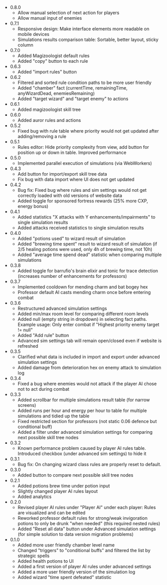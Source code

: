- 0.8.0
    - Allow manual selection of next action for players
    - Allow manual input of enemies 
- 0.7.1
    - Responsive design: Make interface elements more readable on mobile devices
    - Simulations results comparison table: Sortable, better layout, sticky column
- 0.7.0
    - Added Magizoologist default rules
    - Added "copy" button to each rule
- 0.6.3
    - Added "import rules" button
- 0.6.2
    - Filtered and sorted rule condition paths to be more user friendly
    - Added "chamber" fact (currentTime, remainingTime, anyWizardDead, enemiesRemaining)
    - Added "target wizard" and "target enemy" to actions
- 0.6.1
    - Added magizoologist skill tree
- 0.6.0
    - Added auror rules and actions
- 0.5.2
    - Fixed bug with rule table where priority would not get updated after adding/removing a rule
- 0.5.1
    - Rules editor: Hide priority complexity from view, add button for position up or down in table. Improved performance
- 0.5.0 
    - Implemented parallel execution of simulations (via WebWorkers)
- 0.4.3
    - Add button for import/export skill tree data
    - Fix bug with data import where UI does not get updated
- 0.4.2
    - Bug fix: Fixed bug where rules and sim settings would not get correctly loaded with old versions of website data
    - Added toggle for sponsored fortress rewards (25% more CXP, energy bonus)
- 0.4.1 
    - Added statistics "X attacks with Y enhancements/impairments" to single simulation results
    - Added attacks received statistics to single simulation results
- 0.4.0 
    - Added "potions used" to wizard result of simulation
    - Added "brewing time spent" result to wizard result of simulation (if 2/5 healing potions were used, only 4h of brewing time, not 10h)
    - Added "average time spend dead" statistic when comparing multiple simulations
- 0.3.8
    - Added toggle for barrufio's brain elixir and tonic for trace detection (increases number of enhancements for professors)
- 0.3.7
    - Implemented cooldown for mending charm and bat bogey hex
    - Professor default AI casts mending charm once before entering combat
- 0.3.6
    - Restructured advanced simulation settings
    - Added min/max room level for comparing different room levels
    - Added null (empty string in dropdown) in selecting fact paths. Example usage: Only enter combat if "Highest priority enemy target != null"
    - Added "Add rule" button
    - Advanced sim settings tab will remain open/closed even if website is refreshed
- 0.3.5
    - Clarified what data is included in import and export under advanced simulation settings
    - Added damage from deterioration hex on enemy attack to simulation log
- 0.3.4
    - Fixed a bug where enemies would not attack if the player AI chose not to act during combat
- 0.3.3 
    - Added scrollbar for multiple simulations result table (for narrow screens)
    - Added runs per hour and energy per hour to table for multiple simulations and tidied up the table
    - Fixed restricted section for professors (not static 0.06 defence but conditional buff)
    - Added a filter under advanced simulation settings for comparing next possible skill tree nodes
- 0.3.2
    - Known performance problem caused by player AI rules table. Introduced checkbox (under advanced sim settings) to hide it 
- 0.3.1
    - Bug fix: On changing wizard class rules are properly reset to default. 
- 0.3.0 
    - Added button to compare next possible skill tree nodes
- 0.2.1
    - Added potions brew time under potion input
    - Slightly changed player AI rules layout
    - Added analytics
- 0.2.0
    - Revised player AI rules under "Player AI" under each player: Rules are visualized and can be edited
    - Reworked professor default rules for strong/weak invigoration potions to only be drunk "when needed" (this required nested rules)
    - Added "Reset all data" button under Advanced simulation settings (for simple solution to data version migration problems)
- 0.1.0
    - Added more user friendly chamber level name
    - Changed "triggers" to "conditional buffs" and filtered the list by strategic spells
    - Added health potions to UI
    - Added a first version of player AI rules under advanced settings
    - Added a more user friendly version of the simulation log
    - Added wizard "time spent defeated" statistic 